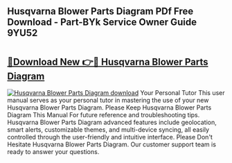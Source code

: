 ## Husqvarna Blower Parts Diagram PDf Free Download - Part-BYk Service Owner Guide 9YU52

# <h2><a href="http://dfntiu9.blite.top/?on=Husqvarna+Blower+Parts+Diagram">🔗Download New 👉🔴 Husqvarna Blower Parts Diagram</a></h2>

[![Husqvarna Blower Parts Diagram download](https://i.imgur.com/lujVjoI.png)](http://dfntiu9.blite.top/?on=Husqvarna+Blower+Parts+Diagram)
Your Personal Tutor This user manual serves as your personal tutor in mastering the use of your new Husqvarna Blower Parts Diagram. Please Keep Husqvarna Blower Parts Diagram This Manual For future reference and troubleshooting tips. Husqvarna Blower Parts Diagram advanced features include geolocation, smart alerts, customizable themes, and multi-device syncing, all easily controlled through the user-friendly and intuitive interface. Please Don't Hesitate Husqvarna Blower Parts Diagram. Our customer support team is ready to answer your questions.
